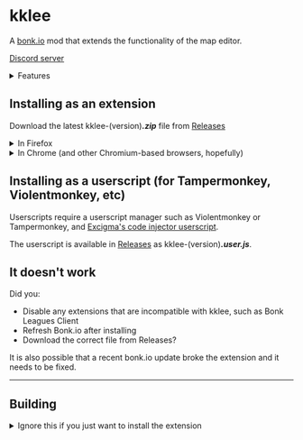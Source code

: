 # kklee

A [bonk.io](https://bonk.io) mod that extends the functionality of the map
editor.

[Discord server](https://discord.gg/kW389FqMz2)

<details>
<summary>Features</summary>

- Multi-select for platforms and shapes
- Vertex editor with ability to round corners, split concave polygons
  and (buggy) ability to merge
  multiple polygons into one
- Easily generate ellipses, spirals, sine waves, gradients and custom equations
- Ability to use your browser's colour picker for changing colours
- Evaluate arithmetic in number fields by pressing Shift+Enter
  (example: type `100*2+50` into X position field and press Shift+Enter)
- Change the speed of map testing in the editor
- The chat is visible in the map editor
- Ability to transfer map ownership
- Automatic backups of maps to the browser's offline storage
- Image overlay in the editor preview
- Keyboard shortcuts:
  - Save: `Ctrl + S`
  - Preview: `Space`
  - Play: `Shift + Space`,
  - Exit game: `Shift + Esc`
  - Up/down arrow to increase or decrease number input fields. Shortcut
    modifiers for changing increase amount:
    - Just Arrow: `10`
    - Shift + Arrow: `1`
    - Ctrl + Arrow: `100`
    - Ctrl + Shift + Arrow: `0.1`
  - Up/down/left/right arrow to pan the editor preview when it is focused.
    Shortcut modifiers for changing pan amount:
    - Just Arrow: `50`
    - Shift + Arrow: `25`
    - Ctrl + Arrow: `150`
    - Ctrl + Shift + Arrow: `10`

</details>

## Installing as an extension

Download the latest kklee-(version)**_.zip_** file from [Releases](https://github.com/kklkkj/kklee/releases)

<details>
<summary>In Firefox</summary>

**Note:** You will have to do this after every time you restart the browser.

1. Go to `about:debugging#/runtime/this-firefox`
2. Click `Load temporary addon` and open the zip file.

</details>

<details>
<summary>In Chrome (and other Chromium-based browsers, hopefully)</summary>

1. Go to `chrome://extensions/`
2. Enable `Developer mode` in the top-right corner of the page.
3. Drag and drop the zip file into the page.

</details>

## Installing as a userscript (for Tampermonkey, Violentmonkey, etc)

Userscripts require a userscript manager such as Violentmonkey or Tampermonkey, and [Excigma's code injector userscript](https://greasyfork.org/en/scripts/433861-code-injector-bonk-io).

The userscript is available in [Releases](https://github.com/kklkkj/kklee/releases) as kklee-(version)**_.user.js_**.

## It doesn't work

Did you:

- Disable any extensions that are incompatible with kklee, such as
  Bonk Leagues Client
- Refresh Bonk.io after installing
- Download the correct file from Releases?

It is also possible that a recent bonk.io update broke the extension and it
needs to be fixed.

---

## Building

<details>
<summary>Ignore this if you just want to install the extension</summary>

1. Install the following:
   - [Node.js](https://nodejs.org/) (v16.3.0)
   - [Nim](https://nim-lang.org/) (v1.6.0)
2. Run `npm ci` to install npm dependecies.
3. Run `nimble install -d` to install nimble dependencies.
4. Run `npm run build`.
5. Either:
   - Run `npm run test` to open a temporary browser session with the extension.
   - Run `npm run build-extension` to build the zip file and userscript.
     The file will be in the `build` directory.

</details>
